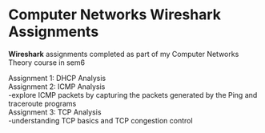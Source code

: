 # Computer Networks Wireshark Assignments

**Wireshark** assignments completed as part of my Computer Networks Theory course in sem6  

Assignment 1: DHCP Analysis  
Assignment 2: ICMP Analysis  
    -explore ICMP packets by capturing the packets generated by the Ping and traceroute programs    
Assignment 3: TCP Analysis  
    -understanding TCP basics and TCP congestion control    
